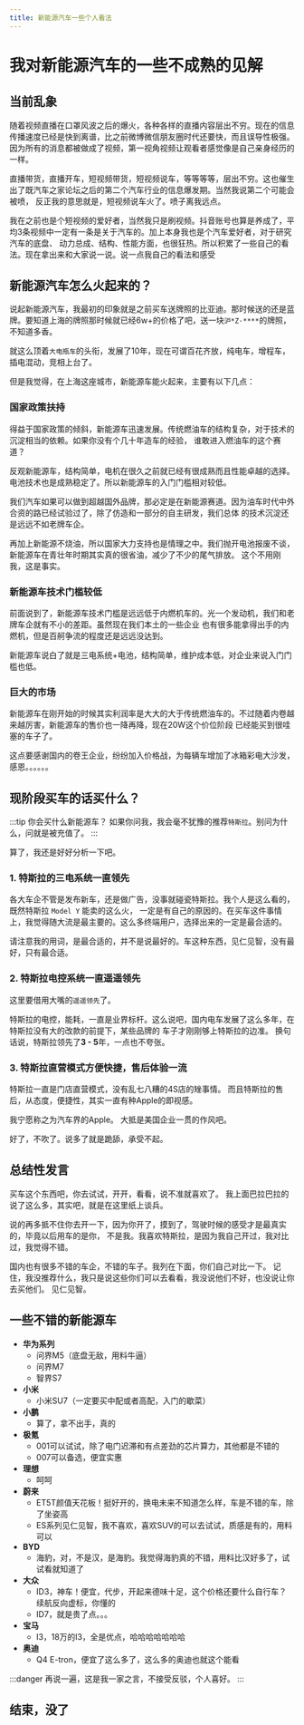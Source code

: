 ```yaml
---
title: 新能源汽车一些个人看法
---
```


# 我对新能源汽车的一些不成熟的见解

## 当前乱象

随着视频直播在口罩风波之后的爆火，各种各样的直播内容层出不穷。现在的信息传播速度已经是快到离谱，比之前微博微信朋友圈时代还要快，而且误导性极强。
因为所有的消息都被做成了视频，第一视角视频让观看者感觉像是自己亲身经历的一样。

直播带货，直播开车，短视频带货，短视频说车，等等等等，层出不穷。这也催生出了既汽车之家论坛之后的第二个汽车行业的信息爆发期。当然我说第二个可能会被喷，
反正我的意思就是，短视频说车火了。喷子离我远点。

我在之前也是个短视频的爱好者，当然我只是刷视频。抖音账号也算是养成了，平均3条视频中一定有一条是关于汽车的。加上本身我也是个汽车爱好者，对于研究汽车的底盘、
动力总成、结构、性能方面，也很狂热。所以积累了一些自己的看法。现在拿出来和大家说一说。说一点我自己的看法和感受

## 新能源汽车怎么火起来的？

说起新能源汽车，我最初的印象就是之前买车送牌照的比亚迪。那时候送的还是蓝牌。要知道上海的牌照那时候就已经6w+的价格了吧，送一块`沪*Z·****`的牌照，不知道多香。

就这么顶着`大电瓶车`的头衔，发展了10年，现在可谓百花齐放，纯电车，增程车，插电混动，竞相上台了。

但是我觉得，在上海这座城市，新能源车能火起来，主要有以下几点：

### 国家政策扶持

得益于国家政策的倾斜，新能源车迅速发展。传统燃油车的结构复杂，对于技术的沉淀相当的依赖。如果你没有个几十年造车的经验，
谁敢进入燃油车的这个赛道？

反观新能源车，结构简单，电机在很久之前就已经有很成熟而且性能卓越的选择。电池技术也是成熟稳定了。所以新能源车的入门门槛相对较低。

我们汽车如果可以做到超越国外品牌，那必定是在新能源赛道。因为油车时代中外合资的路已经试验过了，除了仿造和一部分的自主研发，我们总体
的技术沉淀还是远远不如老牌车企。

再加上新能源不烧油，所以国家大力支持也是情理之中。我们抛开电池报废不谈，新能源车在青壮年时期其实真的很省油，减少了不少的尾气排放。
这个不用刚我，这是事实。

### 新能源车技术门槛较低

前面说到了，新能源车技术门槛是远远低于内燃机车的。光一个发动机，我们和老牌车企就有不小的差距。虽然现在我们本土的一些企业
也有很多能拿得出手的内燃机，但是百舸争流的程度还是远远没达到。

新能源车说白了就是三电系统+电池，结构简单，维护成本低，对企业来说入门门槛也低。

### 巨大的市场

新能源车在刚开始的时候其实利润率是大大的大于传统燃油车的。不过随着内卷越来越厉害，新能源车的售价也一降再降，现在20W这个价位阶段
已经能买到很哇塞的车子了。

这点要感谢国内的卷王企业，纷纷加入价格战，为每辆车增加了冰箱彩电大沙发，感恩。。。。。。

## 现阶段买车的话买什么？

:::tip 你会买什么新能源车？
如果你问我，我会毫不犹豫的推荐`特斯拉`。别问为什么，问就是被充值了。
:::

算了，我还是好好分析一下吧。

### 1. 特斯拉的三电系统一直领先

各大车企不管是发布新车，还是做广告，没事就碰瓷特斯拉。我个人是这么看的，既然特斯拉 `Model Y` 能卖的这么火，
一定是有自己的原因的。在买车这件事情上，我觉得随大流是最主要的。这么多终端用户，选择出来的一定是最合适的。

请注意我的用词，是最合适的，并不是说最好的。车这种东西，见仁见智，没有最好，只有最合适。

### 2. 特斯拉电控系统一直遥遥领先

这里要借用大嘴的`遥遥领先`了。

特斯拉的电控，能耗，一直是业界标杆。这么说吧，国内电车发展了这么多年，在特斯拉没有大的改款的前提下，某些品牌的
车子才刚刚够上特斯拉的边准。
换句话说，特斯拉领先了**3 - 5**年，一点也不夸张。

### 3. 特斯拉直营模式方便快捷，售后体验一流

特斯拉一直是门店直营模式，没有乱七八糟的4S店的矬事情。
而且特斯拉的售后，从态度，便捷性，其实一直有种Apple的即视感。

我宁愿称之为汽车界的Apple。
大抵是美国企业一贯的作风吧。

好了，不吹了。说多了就是跪舔，承受不起。

## 总结性发言

买车这个东西吧，你去试试，开开，看看，说不准就喜欢了。
我上面巴拉巴拉的说了这么多，其实吧，就是在这里纸上谈兵。

说的再多抵不住你去开一下，因为你开了，摸到了，驾驶时候的感受才是最真实的，毕竟以后用车的是你，
不是我。我喜欢特斯拉，是因为我自己开过，我对比过，我觉得不错。

国内也有很多不错的车企，不错的车子。我列在下面，你们自己对比一下。
记住，我没推荐什么，我只是说这些你们可以去看看，我没说他们不好，也没说让你去买他们。
见仁见智。

## 一些不错的新能源车

- **华为系列**
  - 问界M5（底盘无敌，用料牛逼）
  - 问界M7
  - 智界S7
- **小米**
  - 小米SU7（一定要买中配或者高配，入门的歇菜）
- **小鹏**
  - 算了，拿不出手，真的
- **极氪**
  - 001可以试试，除了电门迟滞和有点差劲的芯片算力，其他都是不错的
  - 007可以备选，便宜实惠
- **理想**
  - 呵呵
- **蔚来**
  - ET5T颜值天花板！挺好开的，换电未来不知道怎么样，车是不错的车，除了坐姿高
  - ES系列见仁见智，我不喜欢，喜欢SUV的可以去试试，质感是有的，用料可以
- **BYD**
  - 海豹，对，不是汉，是海豹。我觉得海豹真的不错，用料比汉好多了，试试看就知道了
- **大众**
  - ID3，神车！便宜，代步，开起来德味十足，这个价格还要什么自行车？续航反向虚标，你懂的
  - ID7，就是贵了点。。。
- **宝马**
  - I3，18万的I3，全是优点，哈哈哈哈哈哈哈
- **奥迪**
  - Q4 E-tron，便宜了这么多了，这么多的奥迪也就这个能看

:::danger
再说一遍，这是我一家之言，不接受反驳，个人喜好。
:::

## 结束，没了
